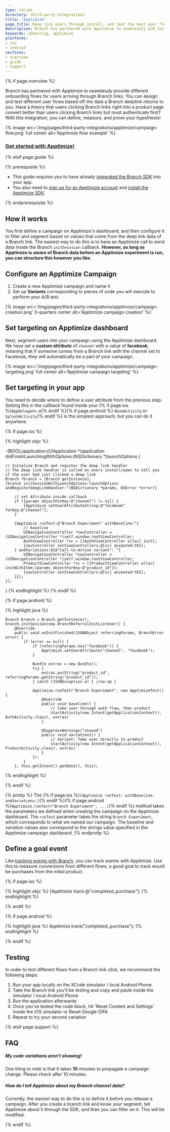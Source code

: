 ```yaml
---
type: recipe
directory: third-party-integrations
title: "Apptimize"
page_title: Deep link users through install, and test the best user flow automatically.
description: Branch has partnered with Apptimize to seamlessly A/B test user flows after a deeplink click from Branch. 
keywords: abtesting, apptimize
platforms:
- ios
- android
sections:
- overview
- guide
- support
---
```


{% if page.overview %}

Branch has partnered with Apptimize to seamlessly provide different onboarding flows for users arriving through Branch links. You can design and test different user flows based off the data a Branch deeplink returns to you. Have a theory that users clicking Branch links right into a product page convert better than users clicking Branch links but must authenticate first? With this integration, you can define, measure, and prove your hypothesis!

{% image src='/img/pages/third-party-integrations/apptimize/campaign-flow.png' full center alt='Apptimize flow example' %}

### [Get started with Apptimize!]({{base.url}}/third-party-integrations/apptimize/guide)

{% elsif page.guide %}

{% prerequisite %}

- This guide requires you to have already [integrated the Branch SDK]({{base.url}}/getting-started/sdk-integration-guide) into your app.
- You also need to [sign up for an Apptimize account](https://apptimize.com/admin/sign-up?p=20) and [install the Apptimize SDK](https://apptimize.com/admin/help).

{% endprerequisite %}

## How it works

You first define a campaign on Apptimize's dashboard, and then configure it to filter and segment based on values that come from the deep link data of a Branch link. The easiest way to do this is to have an Apptimize call to send data inside the Branch `initSesssion` callback. **However, as long as Apptimize is aware of Branch data before an Apptimize experiment is run, you can structure this however you like.**

## Configure an Apptimize Campaign

1. Create a new Apptimize campaign and name it
1. Set up **Variants** corresponding to pieces of code you will execute to perform your A/B test.

{% image src='/img/pages/third-party-integrations/apptimize/campaign-creation.png' 3-quarters center alt='Apptimize campaign creation' %}

## Set targeting on Apptimize dashboard

Next, segment users into your campaign using the Apptimize dashboard. We have set a **custom attribute** of `channel` with a value of **facebook**, meaning that if someone comes from a Branch link with the channel set to Facebook, they will automatically be a part of your campaign.

{% image src='/img/pages/third-party-integrations/apptimize/campaign-targeting.png' full center alt='Apptimize campaign targeting' %}

## Set targeting in your app

You need to decide *where* to define a user attribute from the previous step. Setting this in the callback found inside your {% if page.ios %}`AppDelegate.m`{% endif %}{% if page.android %} `BaseActivity` or `SplashActivity`{% endif %} is the simplest approach, but you can do it anywhere. 

{% if page.ios %}

{% highlight objc %}

-(BOOL)application:(UIApplication *)application didFinishLaunchingWithOptions:(NSDictionary *)launchOptions {

    // Initalize Branch and register the deep link handler
    // The deep link handler is called on every install/open to tell you if the user had just clicked a deep link
    Branch *branch = [Branch getInstance];
    [branch initSessionWithLaunchOptions:launchOptions andRegisterDeepLinkHandler:^(NSDictionary *params, NSError *error){

        // set Attribute inside callback
        if ([params objectForKey:@"channel"] != nil) {
            [Apptimize setUserAttributeString:@"facebook" forKey:@"channel"];
        }

        [Apptimize runTest:@"Branch Experiment" withBaseline:^{
            // baseline
            UINavigationController *navController = (UINavigationController *)self.window.rootViewController;
            AuthViewController *vc = [[AuthViewController alloc] init];
            [navController setViewControllers:@[vc] animated:YES];
        } andVariations:@{@"Call-to-Action variant": ^{
            UINavigationController *navController = (UINavigationController *)self.window.rootViewController;
            ProductViewController *vc = [[ProductViewController alloc] initWithItem:[params objectForKey:@"product_id"]];
            [navController setViewControllers:@[vc] animated:YES];
        }}];
    }];
}
{% endhighlight %}
{% endif %}

{% if page.android %}

{% highlight java %}

    Branch branch = Branch.getInstance();
    branch.initSession(new BranchReferralInitListener() {
        @Override
        public void onInitFinished(JSONObject referringParams, BranchError error) {
            if (error == null) {
                if (referringParams.has("facebook")) {
                    Apptimize.setUserAttribute("channel", "facebook");
                }

                Bundle extras = new Bundle();
                try {
                    extras.putString("product_id", referringParams.getString("product_id"));
                } catch (JSONException e) { //no-op }

                Apptimize.runTest("Branch Experiment", new ApptimizeTest() {
                    @Override
                    public void baseline() {
                        // take user through auth flow, then product
                        startActivity(new Intent(getApplicationContext(), AuthActivity.class), extras)
                    }

                    @SuppressWarnings("unused")
                    public void variation1() {
                        // Variant: Take user directly to product
                        startActivity(new Intent(getApplicationContext(), ProductActivity.class), extras)
                    }
                });
            }
        }, this.getIntent().getData(), this);
{% endhighlight %}

{% endif %}

{% protip %}
The {% if page.ios %}`[Apptimize runTest: withBaseline: andVariations:]`{% endif %}{% if page.android %}`Apptimize.runTest("Branch Experiment", ...)`{% endif %} method takes the parameters we defined when creating the campaign on the Apptimize dashboard. The `runTest` parameter takes the string `Branch Experiment`, which corresponds to what we named our campaign. The baseline and variation values also correspond to the strings value specified in the Apptimize campaign dashboard.
{% endprotip %}

## Define a goal event

Like [tracking events with Branch]({{base.url}}/getting-started/tracking-events), you can track events with Apptimize. Use this to measure conversions from different flows; a good goal to track would be purchases from the initial product.

{% if page.ios %}

{% highlight objc %}
[Apptimize track:@"completed_purchase"];
{% endhighlight %}

{% endif %}

{% if page.android %}

{% highlight java %}
Apptimize.track("completed_purchase");
{% endhighlight %}

{% endif %}

## Testing

In order to test different flows from a Branch link click, we recommend the following steps:

1. Run your app locally on the XCode simulator / local Android Phone
1. Take the Branch link you'll be testing and copy and paste inside the simulator / local Android Phone
1. Run the application afterwards
1. Once you've tested the code block, hit 'Reset Content and Settings' inside the iOS simulator or Reset Google IDFA
1. Repeat to try your second variation

{% elsif page.support %}

## FAQ

##### My code variations aren't showing!

One thing to note is that it takes **10** minutes to propagate a campaign change. Please check after 10 minutes.

##### How do I tell Apptimize about my Branch channel data?

Currently, the easiest way to do this is to define it before you release a campaign. After you create a branch link and know your segment, tell Apptimize about it through the SDK, and then you can filter on it. This will be modified.

{% endif %}